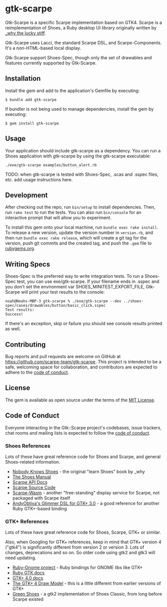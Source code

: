 # gtk-scarpe

Gtk-Scarpe is a specific Scarpe implementation based on GTK4. Scarpe is a reimplementation of Shoes, a Ruby desktop UI library originally written by [\_why the lucky stiff](https://en.wikipedia.org/wiki/Why_the_lucky_stiff).

Gtk-Scarpe uses Lacci, the standard Scarpe DSL, and Scarpe-Components. It's a non-HTML-based local display.

Gtk-Scarpe support Shoes-Spec, though only the set of drawables and features currently supported by Gtk-Scarpe.

## Installation

Install the gem and add to the application's Gemfile by executing:

    $ bundle add gtk-scarpe

If bundler is not being used to manage dependencies, install the gem by executing:

    $ gem install gtk-scarpe

## Usage

Your application should include gtk-scarpe as a dependency. You can run a Shoes application with gtk-scarpe by using the gtk-scarpe executable:

    ./exe/gtk-scarpe examples/button_alert.rb

TODO: when gtk-scarpe is tested with Shoes-Spec, .scas and .sspec files, etc. add usage instructions here.

## Development

After checking out the repo, run `bin/setup` to install dependencies. Then, run `rake test` to run the tests. You can also run `bin/console` for an interactive prompt that will allow you to experiment.

To install this gem onto your local machine, run `bundle exec rake install`. To release a new version, update the version number in `version.rb`, and then run `bundle exec rake release`, which will create a git tag for the version, push git commits and the created tag, and push the `.gem` file to [rubygems.org](https://rubygems.org).

## Writing Specs

Shoes-Spec is the preferred way to write integration tests. To run a Shoes-Spec test, you can use exe/gtk-scarpe. If your filename ends in .sspec and you don't set the environment var SHOES_MINITEST_EXPORT_FILE, Gtk-Scarpe will print your test results to the console:

~~~
noah@Noahs-MBP-3 gtk-scarpe % ./exe/gtk-scarpe --dev ../shoes-spec/cases/drawables/button/basic_click.sspec
Test results:
Success!
~~~

If there's an exception, skip or failure you should see console results printed as well.

## Contributing

Bug reports and pull requests are welcome on GitHub at https://github.com/scarpe-team/gtk-scarpe. This project is intended to be a safe, welcoming space for collaboration, and contributors are expected to adhere to the [code of conduct](https://github.com/scarpe-team/gtk-scarpe/blob/main/CODE_OF_CONDUCT.md).

## License

The gem is available as open source under the terms of the [MIT License](https://opensource.org/licenses/MIT).

## Code of Conduct

Everyone interacting in the Gtk::Scarpe project's codebases, issue trackers, chat rooms and mailing lists is expected to follow the [code of conduct](https://github.com/scarpe-team/gtk-scarpe/blob/main/CODE_OF_CONDUCT.md).

### Shoes References

Lots of these have great reference code for Shoes and Scarpe, and general Shoes-related information.

* [Nobody Knows Shoes](https://github.com/whymirror/why-archive/blob/master/shoes/nobody-knows-shoes.pdf) - the original "learn Shoes" book by \_why
* [The Shoes Manual](https://github.com/scarpe-team/scarpe/blob/main/docs/static/manual.md)
* [Scarpe API Docs](https://scarpe-team.github.io/scarpe/)
* [Scarpe Source Code](https://github.com/scarpe-team/scarpe/)
* [Scarpe-Wasm](https://github.com/scarpe-team/scarpe-wasm) - another "free-standing" display service for Scarpe, not packaged with Scarpe itself
* [AndyObtiva's Glimmer DSL for GTK+ 3.0](https://github.com/AndyObtiva/glimmer-dsl-gtk) - a good reference for another Ruby GTK+-based binding

### GTK+ References

Lots of these have great reference code for Shoes, Scarpe, GTK+ or similar.

Also, when Googling for GTK+ references, keep in mind that GTK+ version 4 ("gtk4") is significantly different from version 2 or version 3. Lots of changes, deprecations and so on. So older code using gtk2 and gtk3 will need updating.

* [Ruby-Gnome project](https://github.com/ruby-gnome/ruby-gnome) - Ruby bindings for GNOME libs like GTK+
* [Ruby GTK docs](https://www.rubydoc.info/gems/gtk4/4.2.0)
* [GTK+ 4.0 docs](https://docs.gtk.org/gtk4/getting_started.html)
* [The GTK+ 4 Draw Model](https://docs.gtk.org/gtk4/drawing-model.html) - this is a little different from earlier versions of GTK+
* [Green Shoes](https://github.com/ashbb/green_shoes) - a gtk2 implementation of Shoes Classic, from long before Scarpe existed
